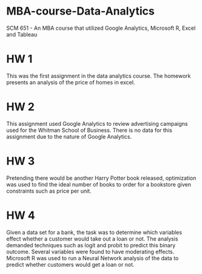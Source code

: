 # MBA-course-Data-Analytics
SCM 651 - An MBA course that utilized Google Analytics, Microsoft R, Excel and Tableau

# HW 1
This was the first assignment in the data analytics course. The homework presents an analysis of the price of homes in excel.

# HW 2

This assignment used Google Analytics to review advertising campaigns used for the Whitman School of Business.
There is no data for this assignment due to the nature of Google Analytics.

# HW 3

Pretending there would be another Harry Potter book released, optimization was used to find the ideal number of books to order
for a bookstore given constraints such as price per unit.

# HW 4

Given a data set for a bank, the task was to determine which variables effect whether a customer would take out a loan or not. The analysis
demanded techniques such as logit and probit to predict this binary outcome. Several variables were found to have moderating effects.
Microsoft R was used to run a Neural Network analysis of the data to predict whether customers would get a loan or not.
